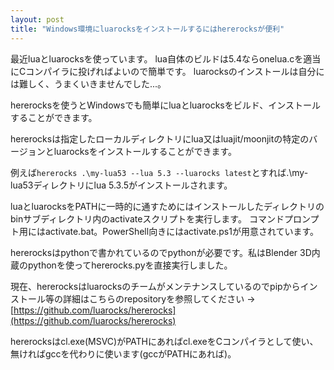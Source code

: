 ```yaml
---
layout: post
title: "Windows環境にluarocksをインストールするにはhererocksが便利"
---
```


最近luaとluarocksを使っています。
lua自体のビルドは5.4ならonelua.cを適当にCコンパイラに投げればよいので簡単です。
luarocksのインストールは自分には難しく、うまくいきませんでした...。

hererocksを使うとWindowsでも簡単にluaとluarocksをビルド、インストールすることができます。

hererocksは指定したローカルディレクトリにlua又はluajit/moonjitの特定のバージョンとluarocksをインストールすることができます。

例えば```hererocks .\my-lua53 --lua 5.3 --luarocks latest```とすれば.\my-lua53ディレクトリにlua 5.3.5がインストールされます。

luaとluarocksをPATHに一時的に通すためにはインストールしたディレクトリのbinサブディレクトリ内のactivateスクリプトを実行します。
コマンドプロンプト用にはactivate.bat。PowerShell向きにはactivate.ps1が用意されています。

hererocksはpythonで書かれているのでpythonが必要です。私はBlender 3D内蔵のpythonを使ってhererocks.pyを直接実行しました。

現在、hererocksはluarocksのチームがメンテナンスしているのでpipからインストール等の詳細はこちらのrepositoryを参照してください → [https://github.com/luarocks/hererocks](https://github.com/luarocks/hererocks)

hererocksはcl.exe(MSVC)がPATHにあればcl.exeをCコンパイラとして使い、無ければgccを代わりに使います(gccがPATHにあれば)。
